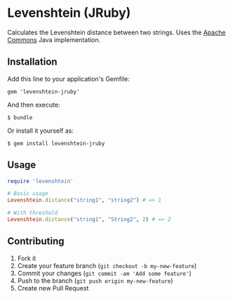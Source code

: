 # Levenshtein (JRuby)

Calculates the Levenshtein distance between two strings. Uses the [Apache Commons](http://commons.apache.org/proper/commons-lang/apidocs/org/apache/commons/lang3/StringUtils.html)
Java implementation.

## Installation

Add this line to your application's Gemfile:

    gem 'levenshtein-jruby'

And then execute:

    $ bundle

Or install it yourself as:

    $ gem install levenshtein-jruby

## Usage

```ruby
require 'levenshtein'

# Basic usage
Levenshtein.distance("string1", "string2") # => 1

# With threshold
Levenshtein.distance("string1", "String2", 2) # => 2
```

## Contributing

1. Fork it
2. Create your feature branch (`git checkout -b my-new-feature`)
3. Commit your changes (`git commit -am 'Add some feature'`)
4. Push to the branch (`git push origin my-new-feature`)
5. Create new Pull Request
